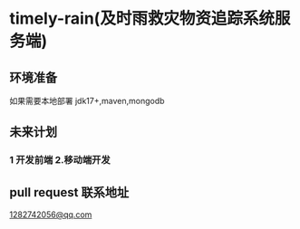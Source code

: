 # timely-rain(及时雨救灾物资追踪系统服务端)
## 环境准备
如果需要本地部署
jdk17+,maven,mongodb

## 未来计划
### 1 开发前端  2.移动端开发

## pull request 联系地址
1282742056@qq.com
